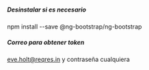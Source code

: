 
##### Desinstalar si es necesario
npm install --save @ng-bootstrap/ng-bootstrap


##### Correo para obtener token
eve.holt@reqres.in
y contraseña cualquiera